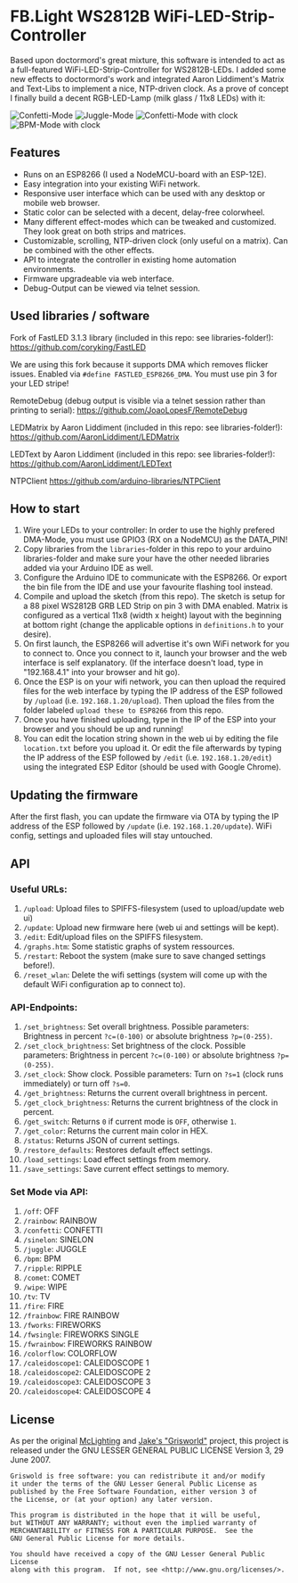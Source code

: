 # FB.Light WS2812B WiFi-LED-Strip-Controller

Based upon doctormord's great mixture, this software is intended to act as a full-featured WiFi-LED-Strip-Controller for WS2812B-LEDs. I added some new effects to doctormord's work and integrated Aaron Liddiment's Matrix and Text-Libs to implement a nice, NTP-driven clock. As a prove of concept I finally build a decent RGB-LED-Lamp (milk glass / 11x8 LEDs) with it:

![Confetti-Mode](https://breakout.bernis-hideout.de/git/FB.Light/confetti_1_small.gif)
![Juggle-Mode](https://breakout.bernis-hideout.de/git/FB.Light/juggle_small.gif)
![Confetti-Mode with clock](https://breakout.bernis-hideout.de/git/FB.Light/confetti_clock_small.gif)
![BPM-Mode with clock](https://breakout.bernis-hideout.de/git/FB.Light/bpm_clock_small.gif)

## Features

* Runs on an ESP8266 (I used a NodeMCU-board with an ESP-12E).
* Easy integration into your existing WiFi network.
* Responsive user interface which can be used with any desktop or mobile web browser.
* Static color can be selected with a decent, delay-free colorwheel.
* Many different effect-modes which can be tweaked and customized. They look great on both strips and matrices.
* Customizable, scrolling, NTP-driven clock (only useful on a matrix). Can be combined with the other effects.
* API to integrate the controller in existing home automation environments.
* Firmware upgradeable via web interface.
* Debug-Output can be viewed via telnet session.

## Used libraries / software

Fork of FastLED 3.1.3 library (included in this repo: see libraries-folder!):
https://github.com/coryking/FastLED

We are using this fork because it supports DMA which removes flicker issues. Enabled via `#define FASTLED_ESP8266_DMA`. You must use pin 3 for your LED stripe!

RemoteDebug (debug output is visible via a telnet session rather than printing to serial):
https://github.com/JoaoLopesF/RemoteDebug

LEDMatrix by Aaron Liddiment (included in this repo: see libraries-folder!):
https://github.com/AaronLiddiment/LEDMatrix

LEDText by Aaron Liddiment (included in this repo: see libraries-folder!):
https://github.com/AaronLiddiment/LEDText

NTPClient
https://github.com/arduino-libraries/NTPClient

## How to start

1.	Wire your LEDs to your controller: In order to use the highly prefered DMA-Mode, you must use GPIO3 (RX on a NodeMCU) as the DATA_PIN!
2.	Copy libraries from the `libraries`-folder in this repo to your arduino libraries-folder and make sure your have the other needed libraries added via your Arduino IDE as well.
3.  Configure the Arduino IDE to communicate with the ESP8266. Or export the bin file from the IDE and use your favourite flashing tool instead.
4.  Compile and upload the sketch (from this repo). The sketch is setup for a 88 pixel WS2812B GRB LED Strip on pin 3 with DMA enabled. Matrix is configured
	as a vertical 11x8 (width x height) layout with the beginning at bottom right (change the applicable options in `definitions.h` to your desire).
5.  On first launch, the ESP8266 will advertise it's own WiFi network for you to connect to. Once you connect to it, launch your browser
    and the web interface is self explanatory. (If the interface doesn't load, type in "192.168.4.1" into your browser and hit go).
6.  Once the ESP is on your wifi network, you can then upload the required files for the web interface by typing the IP address
    of the ESP followed by `/upload` (i.e. `192.168.1.20/upload`). Then upload the files from the folder labeled `upload these to ESP8266` from this repo.
7.  Once you have finished uploading, type in the IP of the ESP into your browser and you should be up and running!
8.	You can edit the location string shown in the web ui by editing the file `location.txt` before you upload it. Or edit the file afterwards by typing the IP address of the ESP
    followed by `/edit` (i.e. `192.168.1.20/edit`) using the integrated ESP Editor (should be used with Google Chrome).

## Updating the firmware

After the first flash, you can update the firmware via OTA by typing the IP address of the ESP followed by `/update` (i.e. `192.168.1.20/update`).
WiFi config, settings and uploaded files will stay untouched.

## API

### Useful URLs:

1. `/upload`: Upload files to SPIFFS-filesystem (used to upload/update web ui)
1. `/update`: Upload new firmware here (web ui and settings will be kept). 
1. `/edit`: Edit/upload files on the SPIFFS filesystem.
1. `/graphs.htm`: Some statistic graphs of system ressources.
1. `/restart`: Reboot the system (make sure to save changed settings before!).
1. `/reset_wlan`: Delete the wifi settings (system will come up with the default WiFi configuration ap to connect to).

### API-Endpoints:

1. `/set_brightness`: Set overall brightness. Possible parameters: Brightness in percent `?c=(0-100)` or absolute brightness `?p=(0-255)`.
1. `/set_clock_brightness`: Set brightness of the clock. Possible parameters: Brightness in percent `?c=(0-100)` or absolute brightness `?p=(0-255)`.
1. `/set_clock`: Show clock. Possible parameters: Turn on `?s=1` (clock runs immediately) or turn off `?s=0`.
1. `/get_brightness`: Returns the current overall brightness in percent.
1. `/get_clock_brightness`: Returns the current brightness of the clock in percent.
1. `/get_switch`: Returns `0` if current mode is `OFF`, otherwise `1`.
1. `/get_color`: Returns the current main color in HEX.
1. `/status`: Returns JSON of current settings.
1. `/restore_defaults`: Restores default effect settings.
1. `/load_settings`: Load effect settings from memory.
1. `/save_settings`: Save current effect settings to memory.

### Set Mode via API:

1. `/off`: OFF
1. `/rainbow`: RAINBOW
1. `/confetti`: CONFETTI
1. `/sinelon`: SINELON
1. `/juggle`: JUGGLE
1. `/bpm`: BPM
1. `/ripple`: RIPPLE
1. `/comet`: COMET
1. `/wipe`: WIPE
1. `/tv`: TV
1. `/fire`: FIRE
1. `/frainbow`: FIRE RAINBOW
1. `/fworks`: FIREWORKS
1. `/fwsingle`: FIREWORKS SINGLE
1. `/fwrainbow`: FIREWORKS RAINBOW
1. `/colorflow`: COLORFLOW
1. `/caleidoscope1`: CALEIDOSCOPE 1
1. `/caleidoscope2`: CALEIDOSCOPE 2
1. `/caleidoscope3`: CALEIDOSCOPE 3
1. `/caleidoscope4`: CALEIDOSCOPE 4

## License

As per the original [McLighting](https://github.com/toblum/McLighting) and [Jake's "Grisworld"](https://github.com/jake-b/Griswold-LED-Controller) project, this project is released under the GNU LESSER GENERAL PUBLIC LICENSE Version 3, 29 June 2007.

	Griswold is free software: you can redistribute it and/or modify
	it under the terms of the GNU Lesser General Public License as 
	published by the Free Software Foundation, either version 3 of 
	the License, or (at your option) any later version.

	This program is distributed in the hope that it will be useful,
	but WITHOUT ANY WARRANTY; without even the implied warranty of
	MERCHANTABILITY or FITNESS FOR A PARTICULAR PURPOSE.  See the
	GNU General Public License for more details.

	You should have received a copy of the GNU Lesser General Public License
	along with this program.  If not, see <http://www.gnu.org/licenses/>.

